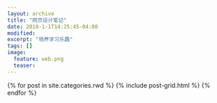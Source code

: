 ```yaml
---
layout: archive
title: "网页设计笔记"
date: 2018-1-1T14:25:45-04:00
modified:
excerpt: "培养学习乐趣"
tags: []
image: 
  feature: web.png
  teaser:
---
```



<div class="tiles">
{% for post in site.categories.rwd %}
  {% include post-grid.html %}
{% endfor %}
</div><!-- /.tiles 把所有categories 有 rwd 的列出来-->